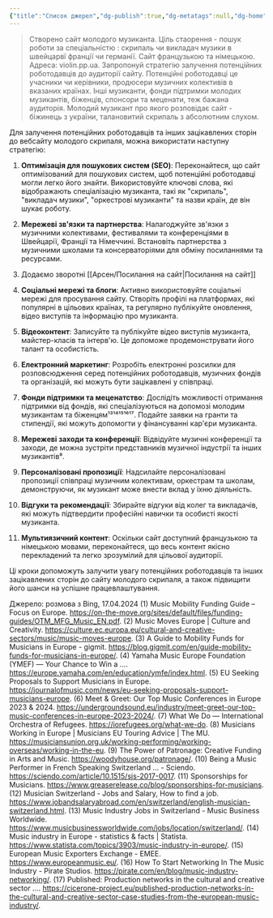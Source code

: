 ```yaml
---
{"title":"Список джерел","dg-publish":true,"dg-metatags":null,"dg-home":true,"permalink":"/arsen/spisok-dzherel/","tags":["gardenEntry"],"dgPassFrontmatter":true,"noteIcon":""}
---
```


> Створено сайт молодого музиканта. Ціль стаорення - пошук роботи за спеціальністю : скрипаль чи викладач музики в швейцарвї франції чи германії. Сайт французькою та німецькою. Адреса: violin.pp.ua. Запропонуй стратегію залучення потенційних роботодавців до аудиторії сайту. Потенційні роботодавці це учасники чи керівники, продюсери музичних колективів в вказаних країнах. Інші музиканти, фонди підтримки молодих музикантів, біженців, спонсори та меценати, теж бажана аудиторія. Молодий музикант про якого розповідає сайт - біжинець з україни, талановитий скрипаль з абсолютним слухом.

Для залучення потенційних роботодавців та інших зацікавлених сторін до вебсайту молодого скрипаля, можна використати наступну стратегію:

1. **Оптимізація для пошукових систем (SEO)**: Переконайтеся, що сайт оптимізований для пошукових систем, щоб потенційні роботодавці могли легко його знайти. Використовуйте ключові слова, які відображають спеціалізацію музиканта, такі як "скрипаль", "викладач музики", "оркестрові музиканти" та назви країн, де він шукає роботу.

2. **Мережеві зв'язки та партнерства**: Налагоджуйте зв'язки з музичними колективами, фестивалями та конференціями в Швейцарії, Франції та Німеччині. Встановіть партнерства з музичними школами та консерваторіями для обміну посиланнями та ресурсами. 
4. Додаємо зворотні [[Арсен/Посилання на сайт\|Посилання на сайт]]

5. **Соціальні мережі та блоги**: Активно використовуйте соціальні мережі для просування сайту. Створіть профілі на платформах, які популярні в цільових країнах, та регулярно публікуйте оновлення, відео виступів та інформацію про музиканта.

6. **Відеоконтент**: Записуйте та публікуйте відео виступів музиканта, майстер-класів та інтерв'ю. Це допоможе продемонструвати його талант та особистість.

7. **Електронний маркетинг**: Розробіть електронні розсилки для розповсюдження серед потенційних роботодавців, музичних фондів та організацій, які можуть бути зацікавлені у співпраці.

8. **Фонди підтримки та меценатство**: Дослідіть можливості отримання підтримки від фондів, які спеціалізуються на допомозі молодим музикантам та біженцям¹³¹⁴¹⁵¹⁶¹⁷. Подайте заявки на гранти та стипендії, які можуть допомогти у фінансуванні кар'єри музиканта.

9. **Мережеві заходи та конференції**: Відвідуйте музичні конференції та заходи, де можна зустріти представників музичної індустрії та інших музикантів⁸.

10. **Персоналізовані пропозиції**: Надсилайте персоналізовані пропозиції співпраці музичним колективам, оркестрам та школам, демонструючи, як музикант може внести вклад у їхню діяльність.

11. **Відгуки та рекомендації**: Збирайте відгуки від колег та викладачів, які можуть підтвердити професійні навички та особисті якості музиканта.

12. **Мультиязичний контент**: Оскільки сайт доступний французькою та німецькою мовами, переконайтеся, що весь контент якісно перекладений та легко зрозумілий для цільової аудиторії.

Ці кроки допоможуть залучити увагу потенційних роботодавців та інших зацікавлених сторін до сайту молодого скрипаля, а також підвищити його шанси на успішне працевлаштування.

Джерело: розмова з Bing, 17.04.2024
(1) Music Mobility Funding Guide – Focus on Europe. https://on-the-move.org/sites/default/files/funding-guides/OTM_MFG_Music_EN.pdf.
(2) Music Moves Europe | Culture and Creativity. https://culture.ec.europa.eu/cultural-and-creative-sectors/music/music-moves-europe.
(3) A Guide to Mobility Funds for Musicians in Europe - gigmit. https://blog.gigmit.com/en/guide-mobility-funds-for-musicians-in-europe/.
(4) Yamaha Music Europe Foundation (YMEF) — Your Chance to Win a .... https://europe.yamaha.com/en/education/ymfe/index.html.
(5) EU Seeking Proposals to Support Musicians in Europe. https://journalofmusic.com/news/eu-seeking-proposals-support-musicians-europe.
(6) Meet & Greet: Our Top Music Conferences in Europe 2023 & 2024. https://undergroundsound.eu/industry/meet-greet-our-top-music-conferences-in-europe-2023-2024/.
(7) What We Do — International Orchestra of Refugees. https://iorefugees.org/what-we-do.
(8) Musicians Working in Europe | Musicians EU Touring Advice | The MU. https://musiciansunion.org.uk/working-performing/working-overseas/working-in-the-eu.
(9) The Power of Patronage: Creative Funding in Arts and Music. https://woodyhouse.org/patronage/.
(10) Being a Music Performer in French Speaking Switzerland ... - Sciendo. https://sciendo.com/article/10.1515/sjs-2017-0017.
(11) Sponsorships for Musicians. https://www.greaserelease.co/blog/sponsorships-for-musicians.
(12) Musician Switzerland - Jobs and Salary, How to find a job. https://www.jobandsalaryabroad.com/en/switzerland/english-musician-switzerland.html.
(13) Music Industry Jobs in Switzerland - Music Business Worldwide. https://www.musicbusinessworldwide.com/jobs/location/switzerland/.
(14) Music industry in Europe - statistics & facts | Statista. https://www.statista.com/topics/3903/music-industry-in-europe/.
(15) European Music Exporters Exchange - EMEE. https://www.europeanmusic.eu/.
(16) How To Start Networking In The Music Industry - Pirate Studios. https://pirate.com/en/blog/music-industry-networking/.
(17) Published: Production networks in the cultural and creative sector .... https://cicerone-project.eu/published-production-networks-in-the-cultural-and-creative-sector-case-studies-from-the-european-music-industry/.